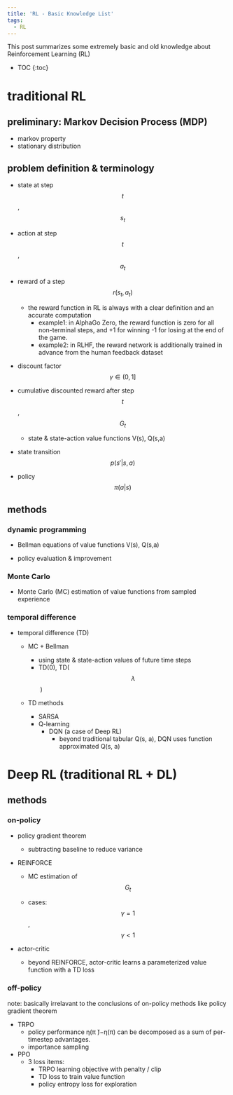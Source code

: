 ```yaml
---
title: 'RL - Basic Knowledge List'
tags:
  - RL
---
```


This post summarizes some extremely basic and old knowledge about Reinforcement Learning (RL) 

* TOC 
{:toc}


# traditional RL

## preliminary: Markov Decision Process (MDP)

- markov property
- stationary distribution

## problem definition & terminology

- state at step 
  $$
  t
  $$
  , 
  $$
  s_t
  $$
  
- action at step 
  $$
  t
  $$
  , 
  $$
  a_t
  $$
  
- reward of a step 
  $$
  r(s_t, a_t)
  $$
  
  - the reward function in RL is always with a clear definition and an accurate computation
    - example1: in AlphaGo Zero, the reward function is zero for all non-terminal steps, and +1 for winning -1 for losing at the end of the game.
    - example2: in RLHF, the reward network is additionally trained in advance from the human feedback dataset
  
- discount factor 
  $$
  \gamma \in (0, 1]
  $$
  
- cumulative discounted reward after step 
  $$
  t
  $$
  , 
  $$
  G_t
  $$

  - state & state-action value functions V(s), Q(s,a)

- state transition
  $$
   p(s' | s, a)
  $$
  
- policy 
  $$
  \pi(a | s)
  $$

## methods

### dynamic programming

- Bellman equations of value functions V(s), Q(s,a)

- policy evaluation & improvement

### Monte Carlo

- Monte Carlo (MC) estimation of value functions from sampled experience

### temporal difference

- temporal difference (TD)
  - MC + Bellman 
    - using state & state-action values of future time steps 
    - TD(0), TD(
    $$
    \lambda
    $$
    ​	)

  - TD methods
    - SARSA
    - Q-learning
      - DQN (a case of Deep RL)
        - beyond traditional tabular Q(s, a), DQN uses function approximated Q(s, a)




# Deep RL (traditional RL + DL)

## methods

### on-policy 

- policy gradient theorem
  - subtracting baseline to reduce variance
  
- REINFORCE 
  
  - MC estimation of 
    $$
    G_t
    $$
  
  - cases: 
    $$
    \gamma = 1
    $$
    , 
    $$
    \gamma < 1
    $$
  
- actor-critic
  - beyond REINFORCE, actor-critic learns a parameterized value function with a TD loss 

### off-policy 

note: basically irrelavant to the conclusions of on-policy methods like policy gradient theorem

- TRPO
  - policy performance η(π ̃)−η(π) can be decomposed as a sum of per-timestep advantages.
  - importance sampling
- PPO
  - 3 loss items:
    - TRPO learning objective with penalty / clip
    - TD loss to train value function
    - policy entropy loss for exploration
